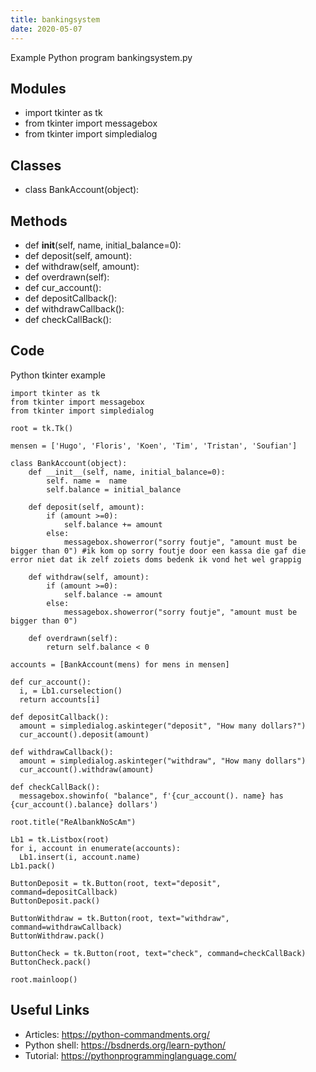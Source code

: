 ```yaml
---
title: bankingsystem
date: 2020-05-07
---
```

Example Python program bankingsystem.py

## Modules

* import tkinter as tk
* from tkinter import messagebox
* from tkinter import simpledialog

## Classes

* class BankAccount(object):

## Methods

* def __init__(self, name, initial_balance=0):
* def deposit(self, amount):
* def withdraw(self, amount): 
* def overdrawn(self):
* def cur_account():
* def depositCallback():
* def withdrawCallback():
* def checkCallBack():

## Code

Python tkinter example

    import tkinter as tk
    from tkinter import messagebox
    from tkinter import simpledialog
    
    root = tk.Tk()
    
    mensen = ['Hugo', 'Floris', 'Koen', 'Tim', 'Tristan', 'Soufian']
    
    class BankAccount(object):
        def __init__(self, name, initial_balance=0):
            self. name =  name
            self.balance = initial_balance
            
        def deposit(self, amount):
            if (amount >=0):
                self.balance += amount
            else:
                messagebox.showerror("sorry foutje", "amount must be bigger than 0") #ik kom op sorry foutje door een kassa die gaf die error niet dat ik zelf zoiets doms bedenk ik vond het wel grappig
            
        def withdraw(self, amount): 
            if (amount >=0):
                self.balance -= amount
            else:
                messagebox.showerror("sorry foutje", "amount must be bigger than 0")
    
        def overdrawn(self):
            return self.balance < 0
    
    accounts = [BankAccount(mens) for mens in mensen]
    
    def cur_account():
      i, = Lb1.curselection()
      return accounts[i]
    
    def depositCallback():
      amount = simpledialog.askinteger("deposit", "How many dollars?")
      cur_account().deposit(amount)
    
    def withdrawCallback():
      amount = simpledialog.askinteger("withdraw", "How many dollars")
      cur_account().withdraw(amount)
    
    def checkCallBack():
      messagebox.showinfo( "balance", f'{cur_account(). name} has {cur_account().balance} dollars')
    
    root.title("ReAlbankNoScAm")
    
    Lb1 = tk.Listbox(root)
    for i, account in enumerate(accounts):
      Lb1.insert(i, account.name)
    Lb1.pack()
    
    ButtonDeposit = tk.Button(root, text="deposit", command=depositCallback)
    ButtonDeposit.pack()
    
    ButtonWithdraw = tk.Button(root, text="withdraw", command=withdrawCallback)
    ButtonWithdraw.pack()
    
    ButtonCheck = tk.Button(root, text="check", command=checkCallBack)
    ButtonCheck.pack()
    
    root.mainloop()
    

## Useful Links

- Articles: https://python-commandments.org/
- Python shell: https://bsdnerds.org/learn-python/
- Tutorial: https://pythonprogramminglanguage.com/
